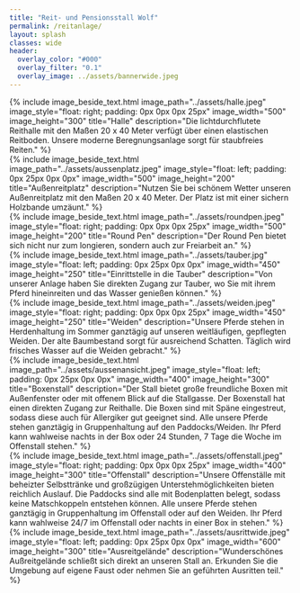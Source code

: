 ```yaml
---
title: "Reit- und Pensionsstall Wolf"
permalink: /reitanlage/
layout: splash
classes: wide
header:
  overlay_color: "#000"
  overlay_filter: "0.1"
  overlay_image: ../assets/bannerwide.jpeg
---
```


{% include image_beside_text.html image_path="../assets/halle.jpeg" image_style="float: right; padding: 0px 0px 0px 25px" image_width="500" image_height="300" title="Halle" description="Die lichtdurchflutete Reithalle mit den Maßen 20 x 40 Meter verfügt über einen elastischen Reitboden. Unsere moderne Beregnungsanlage sorgt für staubfreies Reiten." %}
<br>
{% include image_beside_text.html image_path="../assets/aussenplatz.jpeg" image_style="float: left; padding: 0px 25px 0px 0px" image_width="500" image_height="200" title="Außenreitplatz" description="Nutzen Sie bei schönem Wetter unseren Außenreitplatz mit den Maßen 20 x 40 Meter. Der Platz ist mit einer sichern Holzbande umzäunt." %}
<br>
{% include image_beside_text.html image_path="../assets/roundpen.jpeg" image_style="float: right; padding: 0px 0px 0px 25px" image_width="500" image_height="200" title="Round Pen" description="Der Round Pen bietet sich nicht nur zum longieren, sondern auch zur Freiarbeit an." %}
<br>
{% include image_beside_text.html image_path="../assets/tauber.jpg" image_style="float: left; padding: 0px 25px 0px 0px" image_width="450" image_height="250" title="Einrittstelle in die Tauber" description="Von unserer Anlage haben Sie direkten Zugang zur Tauber, wo Sie mit ihrem Pferd hineinreiten und das Wasser genießen können." %}
<br>
{% include image_beside_text.html image_path="../assets/weiden.jpeg" image_style="float: right; padding: 0px 0px 0px 25px" image_width="450" image_height="250" title="Weiden" description="Unsere Pferde stehen in Herdenhaltung im Sommer ganztägig auf unseren weitläufigen, gepflegten Weiden. Der alte Baumbestand sorgt für ausreichend Schatten. Täglich wird frisches Wasser auf die Weiden gebracht." %}
<br>
{% include image_beside_text.html image_path="../assets/aussenansicht.jpeg" image_style="float: left; padding: 0px 25px 0px 0px" image_width="400" image_height="300" title="Boxenstall" description="Der Stall bietet große freundliche Boxen mit Außenfenster oder mit offenem Blick auf die Stallgasse. Der Boxenstall hat einen direkten Zugang zur Reithalle. Die Boxen sind mit Späne eingestreut, sodass diese auch für Allergiker gut geeignet sind. Alle unsere Pferde stehen ganztägig in Gruppenhaltung auf den Paddocks/Weiden. Ihr Pferd kann wahlweise nachts in der Box oder 24 Stunden, 7 Tage die Woche im Offenstall stehen." %}
<br>
{% include image_beside_text.html image_path="../assets/offenstall.jpeg" image_style="float: right; padding: 0px 0px 0px 25px" image_width="400" image_height="300" title="Offenstall" description="Unsere Offenställe mit beheizter Selbsttränke und großzügigen Unterstehmöglichkeiten bieten reichlich Auslauf. Die Paddocks sind alle mit Bodenplatten belegt, sodass keine Matschkoppeln entstehen können. Alle unsere Pferde stehen ganztägig in Gruppenhaltung im Offenstall oder auf den Weiden. Ihr Pferd kann wahlweise 24/7 im Offenstall oder nachts in einer Box in stehen." %}
<br>
{% include image_beside_text.html image_path="../assets/ausrittwide.jpeg" image_style="float: left; padding: 0px 25px 0px 0px" image_width="600" image_height="300" title="Ausreitgelände" description="Wunderschönes Außreitgelände schließt sich direkt an unseren Stall an. Erkunden Sie die Umgebung auf eigene Faust oder nehmen Sie an geführten Ausritten teil." %}
